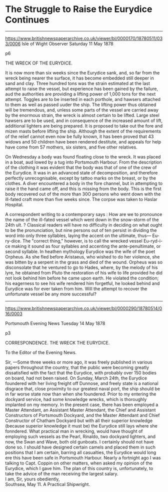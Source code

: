 # The Struggle to Raise the Eurydice Continues


---



https://www.britishnewspaperarchive.co.uk/viewer/bl/0000170/18780511/033/0006
Isle of Wight Observer
Saturday 11 May 1878

p6

THE WRECK OF THE EURYDICE.

It is now more than six weeks since the Eurydice sank, and, so far from the wreck being nearer the surface, it has become embedded still deeper in sand and clay. Three hundred tons was the strain estimated at the last attempt to raise the vessel, but experience has been gained by the failure, aud the authorities are providing a lifting power of 1,000 tons for the next attempt. Toggles are to be inserted in each porthole, and hawsers attached to them as weil as passed uuder the ship. The lifting power thus obtained will be tremendous, and, unless some parts of the vessel are carried away by the enormous strain, the wreck is almost certain to be lifted. Large steel hawsers are to be used, and in consequence of the increased amount of lift, additional lighters are being prepared. It is proposed to take out the fore and mizen masts before lifting the ship. Although the extent of the requirements of the relief cannot even now be fully known, it has been proved that 43 widows and 50 children have been rendered destitute, and appeals for help have come from 57 mothers, six sisters, and five other relatives.

On Wednesday a body was found floating close to the wreck. It was placed in a boat, aud lowed by a tug into Portsmouth Harbour. From the description of the clothing it was evident that the body was that of one of the crew of the Eurydice. It was in an advanced state of decomposition, and therefore perfectly unrecognisable, except by tattoo marks on the breast, or by the clothes. A diver encountered a body in the fore channel, but in attempting to raise it the hand came off, and this is missing from the body. This is the first body recovered out of the more than 30O persons who went down with the ill-fated craft more than five weeks since. The corpse was taken to Haslar Hospital.

A correspondent writing to a contemporary says : How are we to pronounce the name of the ill-fated vessel which went down in the snow-storm of the 24th ult. ? Classical readers will have no difficulty in deciding on what ought to be the pronunciation, but nine persons out of ten persist in dividing the word into only three syllables, laying the accent on the ultimate, thus— Eu-ry-d*i*ce. The "correct thing," however, is to call the wrecked vessel Eu-ryd-i-ce making it sound as four syllables and accenting the ante-penultimate, or second syllable. In heathen mythology Eurydice was the wife of the poet Orpheus. As she fled before Aristaeus, who wished to do her violence, she was bitten by a serpent in the grass and died of the wound. Orpheus was so disconsolate that he ventured to go to Hades, where, by the melody of his lyre, he obtained from Pluto the restoration of his wife to life provided he did not look behind him before he came upon earth. He violated the condition; his eagerness to see his wife rendered him forgetful, he looked behind and Eurydice was for ever taken from him. Will the attempt to recover the unfortunate vessel be any more successful?


---
https://www.britishnewspaperarchive.co.uk/viewer/bl/0000290/18780514/016/0003

Portsmouth Evening News
Tuesday 14 May 1878

p3

CORRESPONDENCE. THE WRECK THE EURYDICE.

To the Editor of the Evening News.

Sir, —Some three weeks or more ago, it was freely published in various papers throughout the country, that the public were becoming greatly dissatisfied with the fact that the Eurydice, with probably over 150 bodies on board, had not been raised. On Sunday, March 24th, the Eurydice foundered with her living freight off Dunnose, and freely state is a national disgrace that, close proximity to our greatest naval port, the ship should be in far worse state now than when she foundered. Prior to my entering the dockyard service, had some knowledge wrecks, which is thoroughly implanted on my memory. In the present case, there has been employed a Master Attendant, an Assistant Master Attendant, the Chief and Assistant Constructors of Portsmouth Dockyard, and the Master Attendant and Chief Constructor of Chatham Dockyard but with all their superior knowledge (because superior knowledge it must be) the Eurydice still lays where she fonndered. What practical man in wrecking, would have thought of employing such vessels as the Pearl, Rinaldo, two dockyard lighters, and now, the Swan and Wave, both old gunboats. I certainly should not have done so. I should have designed certain camels and placed them in such positions that I am certain, barring all casualties, the Eurydice would long ere this have been safe in Portsmouth Harbour. Nearly a fortnight ago I was talking to Capt. Coppin on other matters, when asked my opinion of the Eurydice, which I gave him. The plan of this country is, unfortunately, to take the advice of the man receiving the largest salary.  
I am, Sir, yours obediently,  
Southsea, May 11. A Practical Shipwright. 